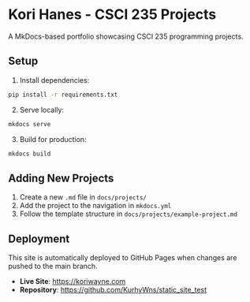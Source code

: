 # Kori Hanes - CSCI 235 Projects

A MkDocs-based portfolio showcasing CSCI 235 programming projects.

## Setup

1. Install dependencies:
```bash
pip install -r requirements.txt
```

2. Serve locally:
```bash
mkdocs serve
```

3. Build for production:
```bash
mkdocs build
```

## Adding New Projects

1. Create a new `.md` file in `docs/projects/`
2. Add the project to the navigation in `mkdocs.yml`
3. Follow the template structure in `docs/projects/example-project.md`

## Deployment

This site is automatically deployed to GitHub Pages when changes are pushed to the main branch.

- **Live Site**: https://koriwayne.com
- **Repository**: https://github.com/KurhyWns/static_site_test

